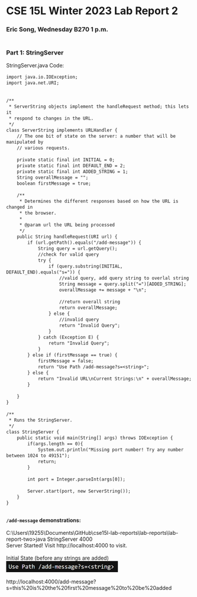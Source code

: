 # **CSE 15L Winter 2023 Lab Report 2**
### Eric Song, Wednesday B270 1 p.m.
### <br /> Part 1: StringServer

StringServer.java Code:
```
import java.io.IOException;
import java.net.URI;


/**
 * ServerString objects implement the handleRequest method; this lets it
 * respond to changes in the URL.
 */
class ServerString implements URLHandler {
    // The one bit of state on the server: a number that will be manipulated by
    // various requests.
    
    private static final int INITIAL = 0;
    private static final int DEFAULT_END = 2;
    private static final int ADDED_STRING = 1;
    String overallMessage = "";
    boolean firstMessage = true;

    /**
     * Determines the different responses based on how the URL is changed in
     * the browser.
     * 
     * @param url the URL being processed
     */
    public String handleRequest(URI url) {
        if (url.getPath().equals("/add-message")) {
            String query = url.getQuery();
            //check for valid query
            try {
                if (query.substring(INITIAL, DEFAULT_END).equals("s=")) {
                    //valid query, add query string to overlal string
                    String message = query.split("=")[ADDED_STRING];
                    overallMessage += message + "\n";

                    //return overall string
                    return overallMessage;
                } else {
                    //invalid query
                    return "Invalid Query";
                }
            } catch (Exception E) {
                return "Invalid Query";
            }
        } else if (firstMessage == true) {
            firstMessage = false;
            return "Use Path /add-message?s=<string>";
        } else {
            return "Invalid URL\nCurrent Strings:\n" + overallMessage;
        }

    }
}

/**
 * Runs the StringServer.
 */
class StringServer {
    public static void main(String[] args) throws IOException {
        if(args.length == 0){
            System.out.println("Missing port number! Try any number between 1024 to 49151");
            return;
        }

        int port = Integer.parseInt(args[0]);

        Server.start(port, new ServerString());
    }
}
```
**<br /> `/add-message` demonstrations:**
<br />
<br /> C:\Users\19255\Documents\GitHub\cse15l-lab-reports\lab-reports\lab-report-two>java StringServer 4000
<br /> Server Started! Visit http://localhost:4000 to visit.
<br /> 
<br /> Initial State (before any strings are added)
<br /> <img src="labreporttwo_ss_1.png" alt="" title="initial" width="302" height="30" />

http://localhost:4000/add-message?s=this%20is%20the%20first%20message%20to%20be%20added

